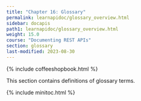 ```yaml
---
title: "Chapter 16: Glossary"
permalink: learnapidoc/glossary_overview.html
sidebar: docapis
path1: learnapidoc/glossary_overview.html
weight: 15.0
course: "Documenting REST APIs"
section: glossary
last-modified: 2023-08-30
---
```


{% include coffeeshopbook.html %}

This section contains definitions of glossary terms.

{% include minitoc.html %}